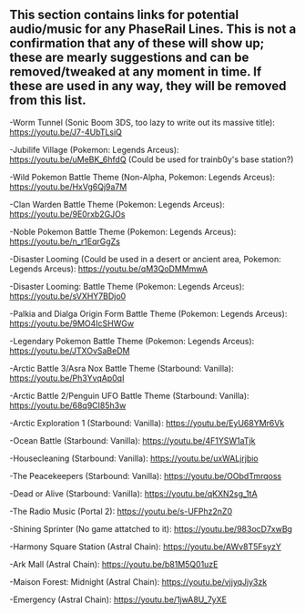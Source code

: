 ## This section contains links for potential audio/music for any PhaseRail Lines. This is not a confirmation that any of these will show up; these are mearly suggestions and can be removed/tweaked at any moment in time. If these are used in any way, they will be removed from this list.

-Worm Tunnel (Sonic Boom 3DS, too lazy to write out its massive title): https://youtu.be/J7-4UbTLsiQ

-Jubilife Village (Pokemon: Legends Arceus): https://youtu.be/uMeBK_6hfdQ (Could be used for trainb0y's base station?)

-Wild Pokemon Battle Theme (Non-Alpha, Pokemon: Legends Arceus): https://youtu.be/HxVg6Qj9a7M

-Clan Warden Battle Theme (Pokemon: Legends Arceus): https://youtu.be/9E0rxb2GJOs

-Noble Pokemon Battle Theme (Pokemon: Legends Arceus): https://youtu.be/n_r1EqrGgZs

-Disaster Looming (Could be used in a desert or ancient area, Pokemon: Legends Arceus): https://youtu.be/qM3QoDMMmwA

-Disaster Looming: Battle Theme (Pokemon: Legends Arceus): https://youtu.be/sVXHY7BDjo0

-Palkia and Dialga Origin Form Battle Theme (Pokemon: Legends Arceus): https://youtu.be/9MO4IcSHWGw

-Legendary Pokemon Battle Theme (Pokemon: Legends Arceus): https://youtu.be/JTXOvSaBeDM

-Arctic Battle 3/Asra Nox Battle Theme (Starbound: Vanilla): https://youtu.be/Ph3YvqAp0qI

-Arctic Battle 2/Penguin UFO Battle Theme (Starbound: Vanilla): https://youtu.be/68q9CI85h3w

-Arctic Exploration 1 (Starbound: Vanilla): https://youtu.be/EyU68YMr6Vk

-Ocean Battle (Starbound: Vanilla): https://youtu.be/4F1YSW1aTjk

-Housecleaning (Starbound: Vanilla): https://youtu.be/uxWALjrjbio

-The Peacekeepers (Starbound: Vanilla): https://youtu.be/OObdTmrqoss

-Dead or Alive (Starbound: Vanilla): https://youtu.be/qKXN2sg_1tA

-The Radio Music (Portal 2): https://youtu.be/s-UFPhz2nZ0

-Shining Sprinter (No game attatched to it): https://youtu.be/983ocD7xwBg

-Harmony Square Station (Astral Chain): https://youtu.be/AWv8T5FsyzY

-Ark Mall (Astral Chain): https://youtu.be/b81M5Q01uzE

-Maison Forest: Midnight (Astral Chain): https://youtu.be/vjjyqJjy3zk

-Emergency (Astral Chain): https://youtu.be/1jwA8U_7yXE
